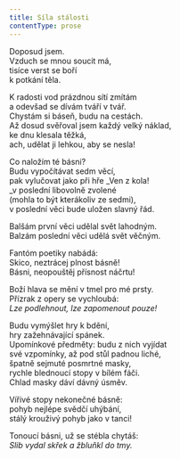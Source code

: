 ```yaml
---
title: Síla stálosti
contentType: prose
---
```


<section>

Doposud jsem.  
Vzduch se mnou soucit má,  
tisíce verst se boří  
k potkání těla.

K radosti vod prázdnou sítí zmítám  
a odevšad se dívám tváří v tvář.  
Chystám si báseň, budu na cestách.  
Až dosud svěřoval jsem každý velký náklad,  
ke dnu klesala těžká,  
ach, udělat ji lehkou, aby se nesla!

Co naložím té básni?  
Budu vypočítávat sedm věcí,  
pak vylučovat jako při hře _Ven z kola!  
_v poslední libovolně zvolené  
(mohla to být kterákoliv ze sedmi),  
v poslední věci bude uložen slavný řád.

Balšám první věci udělal svět lahodným.  
Balzám poslední věci udělá svět věčným.

Fantóm poetiky nabádá:  
Skico, neztrácej plnost básně!  
Básni, neopouštěj přísnost náčrtu!

Boží hlava se mění v tmel pro mé prsty.  
Přízrak z opery se vychloubá:  
_Lze podlehnout, lze zapomenout pouze!_

Budu vymýšlet hry k bdění,  
hry zažehnávající spánek.  
Upomínkové předměty: budu z nich vyjídat  
své vzpomínky, až pod stůl padnou liché,  
špatně sejmuté posmrtné masky,  
rychle blednoucí stopy v bílém fáči.  
Chlad masky dáví dávný úsměv.

Vířivé stopy nekonečné básně:  
pohyb nejlépe svědčí uhýbání,  
stálý krouživý pohyb jako v tanci!

Tonoucí básni, už se stébla chytáš:  
_Slib vydal skřek a žbluňkl do tmy._

</section>
